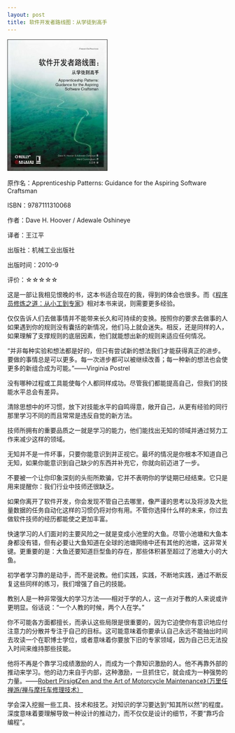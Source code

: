 ```yaml
---
layout: post
title: 软件开发者路线图：从学徒到高手
---
```

<img class="cover" title="9787111310068" src="/images/2012/04/9787111310068-229x300.jpg" alt="软件开发者路线图：从学徒到高手" width="229" height="300" />

原作名：Apprenticeship Patterns: Guidance for the Aspiring Software Craftsman

ISBN：9787111310068

作者：Dave H. Hoover / Adewale Oshineye

译者：王江平

出版社：机械工业出版社

出版时间：2010-9

评价：☆☆☆☆☆

这是一部让我相见恨晚的书，这本书适合现在的我，得到的体会也很多。而《<a href="http://book.douban.com/subject/5387402/" target="_blank">程序员修炼之道：从小工到专家</a>》相对本书来说，则需要更多经验。

仅仅告诉人们去做事情并不能带来长久和可持续的变换。按照你的要求去做事的人如果遇到你的规则没有囊括的新情况，他们马上就会迷失。相反，还是同样的人，如果理解了支撑规则的底层因素，他们就能想出新的规则来适应任何情况。

“并非每种实验和想法都是好的，但只有尝试新的想法我们才能获得真正的进步。要做的事情总是可以更多。每一次进步都可以被继续改善；每一种新的想法也会使更多的新组合成为可能。”——Virginia Postrel

没有哪种过程或工具能使每个人都同样成功。尽管我们都能提高自己，但我们的技能水平总会有差异。

清除思想中的坏习惯，放下对技能水平的自鸣得意，敞开自己，从更有经验的同行那里学习不同的而且常常是违反自觉的新方法。

技师所拥有的重要品质之一就是学习的能力，他们能找出无知的领域并通过努力工作来减少这样的领域。

无知并不是一件坏事，只要你能意识到并正视它。最坏的情况是你根本不知道自己无知，如果你能意识到自己缺少的东西并补充它，你就向前迈进了一步。

不要被一个让你印象深刻的头衔所欺骗，它并不表明你的学徒期已经结束。它只是用来提醒你：我们行业中技师还很缺乏。

如果你离开了软件开发，你会发现不管自己去哪里，像严谨的思考以及将涉及大批量数据的任务自动化这样的习惯仍将对你有用。不管你选择什么样的未来，你过去做软件技师的经历都能使之更加丰富。

快速学习的人们面对的主要风险之一就是变成小池里的大鱼。尽管小池塘和大鱼本身都没有错，但有必要让大鱼知道在全球的池塘网络中还有其他的池塘，这非常关键。更重要的是：大鱼还要知道巨型鱼的存在，那些体积甚至超过了池塘大小的大鱼。

初学者学习靠的是动手，而不是说教。他们实践，实践，不断地实践，通过不断反复这些同样的练习，我们增强了自己的技能。

教别人是一种非常强大的学习方法——相对于学的人，这一点对于教的人来说或许更明显。俗话说：“一个人教的时候，两个人在学。”

你不可能各方面都擅长，而承认这些局限是很重要的，因为它迫使你有意识地应付注意力的分散并专注于自己的目标。这可能意味着你要承认自己永远不能抽出时间去攻读一个在职博士学位，或者意味着你要放下旧的专家领域，因为自己已无法投入时间来维持那些技能。

他将不再是个靠学习成绩激励的人，而成为一个靠知识激励的人。他不再靠外部的推动来学习。他的动力来自于内部，这种激励，一旦抓住它，就会成为一种强势的力量。——<a href="http://book.douban.com/subject/6811366/" target="_blank">Robert Pirsig《Zen and the Art of Motorcycle Maintenance》（万里任禅游/禅与摩托车修理技术）</a>

学会深入挖掘一些工具、技术和技艺。对知识的学习要达到“知其所以然”的程度。深度意味着要理解导致一种设计的推动力，而不仅仅是设计的细节，不要“靠巧合编程”。
